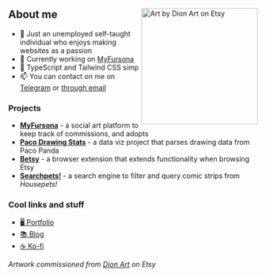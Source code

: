 <div>
  <img align="right" alt="Art by Dion Art on Etsy" width="235" src="https://res.cloudinary.com/kuroji-fusky-s3/image/upload/fursonas/comms/dionart_fusky_062af1.png">
  <h2>About me</h2>
</div>

- 🦊 Just an unemployed self-taught individual who enjoys making websites as a passion
- 🔭 Currently working on [MyFursona][mf]
- 💜 TypeScript and Tailwind CSS simp
- 📫 You can contact on me on [Telegram][tme] or [through email][kemail]

### Projects

- [**MyFursona**][mf] - a social art platform to keep track of commissions, and adopts
- [**Paco Drawing Stats**][paco] - a data viz project that parses drawing data from Paco Panda
- [**Betsy**][betsy] - a browser extension that extends functionality when browsing Etsy
- [**Searchpets!**][sp] - a search engine to filter and query comic strips from *Housepets!*

### Cool links and stuff

- [🖥️ Portfolio][portfolio]
- [📚 Blog][blog]
- [☕ Ko-fi][kofi]

*Artwork commissioned from [Dion Art](https://www.etsy.com/shop/DionDigitalArt) on Etsy*

[mf]: https://github.com/MyFursona-Project/MyFursona
[paco]: https://github.com/kuroji-fusky/pacopanda-drawing-stats
[betsy]: https://github.com/kuroji-fusky/betsy
[sp]: https://github.com/foosky-labs/searchpets

[tme]: https://t.me/kurojifusky
[kemail]: mailto:hello@kurojifusky.com

[portfolio]: https://kurojifusky.com/
[blog]: https://blog.kurojifusky.com/
[kofi]: https://ko-fi.com/kuroji_fusky
